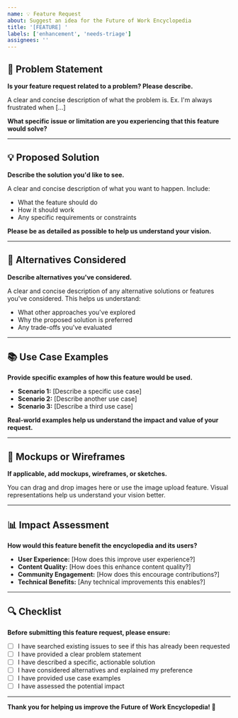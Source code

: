 ```yaml
---
name: 💡 Feature Request
about: Suggest an idea for the Future of Work Encyclopedia
title: '[FEATURE] '
labels: ['enhancement', 'needs-triage']
assignees: ''
---
```


## 🎯 Problem Statement

**Is your feature request related to a problem? Please describe.**

A clear and concise description of what the problem is. Ex. I'm always frustrated when [...]

**What specific issue or limitation are you experiencing that this feature would solve?**

---

## 💡 Proposed Solution

**Describe the solution you'd like to see.**

A clear and concise description of what you want to happen. Include:
- What the feature should do
- How it should work
- Any specific requirements or constraints

**Please be as detailed as possible to help us understand your vision.**

---

## 🔄 Alternatives Considered

**Describe alternatives you've considered.**

A clear and concise description of any alternative solutions or features you've considered. This helps us understand:
- What other approaches you've explored
- Why the proposed solution is preferred
- Any trade-offs you've evaluated

---

## 📚 Use Case Examples

**Provide specific examples of how this feature would be used.**

- **Scenario 1:** [Describe a specific use case]
- **Scenario 2:** [Describe another use case]
- **Scenario 3:** [Describe a third use case]

**Real-world examples help us understand the impact and value of your request.**

---

## 🎨 Mockups or Wireframes

**If applicable, add mockups, wireframes, or sketches.**

You can drag and drop images here or use the image upload feature. Visual representations help us understand your vision better.

---

## 📊 Impact Assessment

**How would this feature benefit the encyclopedia and its users?**

- **User Experience:** [How does this improve user experience?]
- **Content Quality:** [How does this enhance content quality?]
- **Community Engagement:** [How does this encourage contributions?]
- **Technical Benefits:** [Any technical improvements this enables?]

---

## 🔍 Checklist

**Before submitting this feature request, please ensure:**

- [ ] I have searched existing issues to see if this has already been requested
- [ ] I have provided a clear problem statement
- [ ] I have described a specific, actionable solution
- [ ] I have considered alternatives and explained my preference
- [ ] I have provided use case examples
- [ ] I have assessed the potential impact

---

**Thank you for helping us improve the Future of Work Encyclopedia! 🚀**
